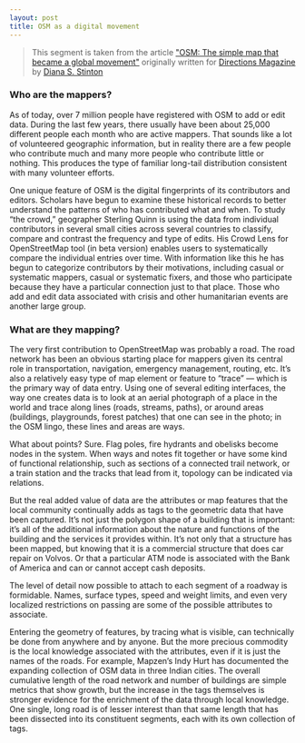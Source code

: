 ```yaml
---
layout: post
title: OSM as a digital movement
---
```


> This segment is taken from the article ["OSM: The simple map that became a global movement"](https://www.directionsmag.com/article/1163)  originally written for [Directions Magazine](directionsmag.com) by [Diana S. Stinton](https://www.directionsmag.com/author/68)

### Who are the mappers?

As of today, over 7 million people have registered with OSM to add or edit data.  During the last few years, there usually have been about 25,000 different people each month who are active mappers. That sounds like a lot of volunteered geographic information, but in reality there are a few people who contribute much and many more people who contribute little or nothing. This produces the type of familiar long-tail distribution consistent with many volunteer efforts.

One unique feature of OSM is the digital fingerprints of its contributors and editors. Scholars have begun to examine these historical records to better understand the patterns of who has contributed what and when.  To study “the crowd,” geographer Sterling Quinn is using the data from individual contributors in several small cities across several countries to classify, compare and contrast the frequency and type of edits. His Crowd Lens for OpenStreetMap tool (in beta version) enables users to systematically compare the individual entries over time. With information like this he has begun to categorize contributors by their motivations, including casual or systematic mappers, casual or systematic fixers, and those who participate because they have a particular connection just to that place. Those who add and edit data associated with crisis and other humanitarian events are another large group.


### What are they mapping?

The very first contribution to OpenStreetMap was probably a road.  The road network has been an obvious starting place for mappers given its central role in transportation, navigation, emergency management, routing, etc. It’s also a relatively easy type of map element or feature to “trace” — which is the primary way of data entry. Using one of several editing interfaces, the way one creates data is to look at an aerial photograph of a place in the world and trace along lines (roads, streams, paths), or around areas (buildings, playgrounds, forest patches) that one can see in the photo; in the OSM lingo, these lines and areas are ways. 

What about points?  Sure. Flag poles, fire hydrants and obelisks become nodes in the system. When ways and notes fit together or have some kind of functional relationship, such as sections of a connected trail network, or a train station and the tracks that lead from it, topology can be indicated via relations.

But the real added value of data are the attributes or map features that the local community continually adds as tags to the geometric data that have been captured.  It’s not just the polygon shape of a building that is important: it’s all of the additional information about the nature and functions of the building and the services it provides within. It’s not only that a structure has been mapped, but knowing that it is a commercial structure that does car repair on Volvos. Or that a particular ATM node is associated with the Bank of America and can or cannot accept cash deposits.  

The level of detail now possible to attach to each segment of a roadway is formidable. Names, surface types, speed and weight limits, and even very localized restrictions on passing are some of the possible attributes to associate.

Entering the geometry of features, by tracing what is visible, can technically be done from anywhere and by anyone. But the more precious commodity is the local knowledge associated with the attributes, even if it is just the names of the roads. For example, Mapzen’s Indy Hurt has documented the expanding collection of OSM data in three Indian cities.  The overall cumulative length of the road network and number of buildings are simple metrics that show growth, but the increase in the tags themselves is stronger evidence for the enrichment of the data through local knowledge. One single, long road is of lesser interest than that same length that has been dissected into its constituent segments, each with its own collection of tags.
